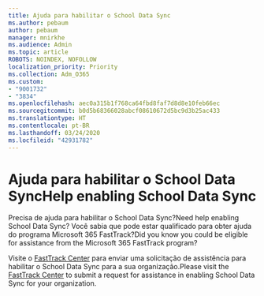 ```yaml
---
title: Ajuda para habilitar o School Data Sync
ms.author: pebaum
author: pebaum
manager: mnirkhe
ms.audience: Admin
ms.topic: article
ROBOTS: NOINDEX, NOFOLLOW
localization_priority: Priority
ms.collection: Adm_O365
ms.custom:
- "9001732"
- "3834"
ms.openlocfilehash: aec0a315b1f768ca64fbd8faf7d8d8e10feb66ec
ms.sourcegitcommit: b0d5b68366028abcf08610672d5bc9d3b25ac433
ms.translationtype: HT
ms.contentlocale: pt-BR
ms.lasthandoff: 03/24/2020
ms.locfileid: "42931782"
---
```

# <a name="help-enabling-school-data-sync"></a><span data-ttu-id="68ed4-102">Ajuda para habilitar o School Data Sync</span><span class="sxs-lookup"><span data-stu-id="68ed4-102">Help enabling School Data Sync</span></span>

<span data-ttu-id="68ed4-103">Precisa de ajuda para habilitar o School Data Sync?</span><span class="sxs-lookup"><span data-stu-id="68ed4-103">Need help enabling School Data Sync?</span></span> <span data-ttu-id="68ed4-104">Você sabia que pode estar qualificado para obter ajuda do programa Microsoft 365 FastTrack?</span><span class="sxs-lookup"><span data-stu-id="68ed4-104">Did you know you could be eligible for assistance from the Microsoft 365 FastTrack program?</span></span>

<span data-ttu-id="68ed4-105">Visite o [FastTrack Center](https://www.microsoft.com/fasttrack) para enviar uma solicitação de assistência para habilitar o School Data Sync para a sua organização.</span><span class="sxs-lookup"><span data-stu-id="68ed4-105">Please visit the [FastTrack Center](https://www.microsoft.com/fasttrack) to submit a request for assistance in enabling School Data Sync for your organization.</span></span>
